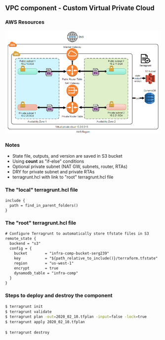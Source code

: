 ## VPC component - Custom Virtual Private Cloud ##

### AWS Resources ###
![alt text](https://github.com/serg239/terraform/blob/master/aws/infra-comp/images/vpc.png "Custom VPC")

### Notes ###
* State file, outputs, and version are saved in S3 bucket
* Using <b>count</b> as "if-else" conditions
* Optional private subnet (NAT GW, subnets, router, RTAs)
* DRY for private subnet and private RTAs
* terragrunt.hcl with link to "root" terragrunt.hcl file 

### The "local" terragrunt.hcl file ###
```hcl
include {
  path = find_in_parent_folders()
}
```

### The "root" terragrunt.hcl file ###
```hcl
# Configure Terragrunt to automatically store tfstate files in S3
remote_state {
  backend = "s3"
  config = {
    bucket        = "infra-comp-bucket-serg239"
    key           = "${path_relative_to_include()}/terraform.tfstate"
    region        = "us-west-1"
    encrypt       = true
    dynamodb_table = "infra-comp"
  }
}
```

### Steps to deploy and destroy the component ###
```bash
$ terragrunt init
$ terragrunt validate
$ terragrunt plan -out=2020_02_10.tfplan -input=false -lock=true
$ terragrunt apply 2020_02_10.tfplan

$ terragrunt destroy
```
